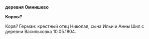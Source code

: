 **деревня Омнишево**

**Корвы?**

Корв? Герман: крестный отец Николая, сына Ильи и Анны Шил с деревни
Васильковка 10.05.1804.
